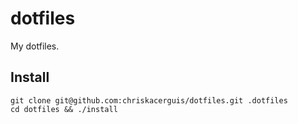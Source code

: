 # dotfiles

My dotfiles.

## Install

```shell
git clone git@github.com:chriskacerguis/dotfiles.git .dotfiles
cd dotfiles && ./install
```
